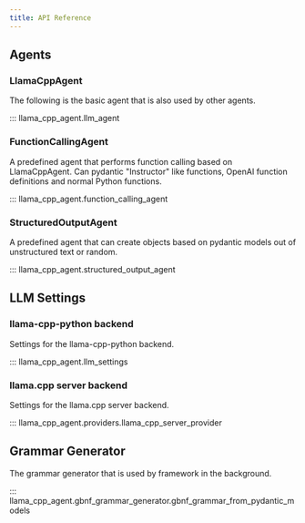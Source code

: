 ```yaml
---
title: API Reference
---
```


## Agents

### LlamaCppAgent
The following is the basic agent that is also used by other agents.

::: llama_cpp_agent.llm_agent

### FunctionCallingAgent    
A predefined agent that performs function calling based on LlamaCppAgent. Can pydantic "Instructor" like functions, OpenAI function definitions and normal Python functions.

::: llama_cpp_agent.function_calling_agent

### StructuredOutputAgent
A predefined agent that can create objects based on pydantic models out of unstructured text or random.

::: llama_cpp_agent.structured_output_agent


## LLM Settings

### llama-cpp-python backend
Settings for the llama-cpp-python backend.

::: llama_cpp_agent.llm_settings

### llama.cpp server backend
Settings for the llama.cpp server backend.

::: llama_cpp_agent.providers.llama_cpp_server_provider


## Grammar Generator
The grammar generator that is used by framework in the background.

::: llama_cpp_agent.gbnf_grammar_generator.gbnf_grammar_from_pydantic_models

